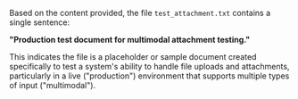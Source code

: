 Based on the content provided, the file `test_attachment.txt` contains a single sentence:

**"Production test document for multimodal attachment testing."**

This indicates the file is a placeholder or sample document created specifically to test a system's ability to handle file uploads and attachments, particularly in a live ("production") environment that supports multiple types of input ("multimodal").
